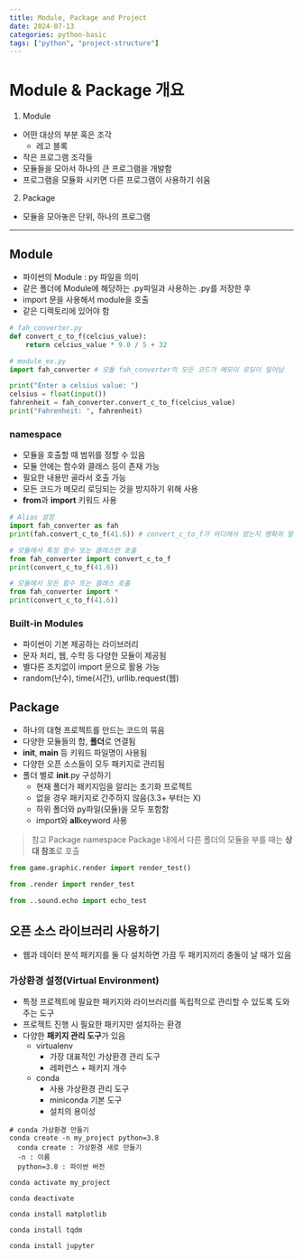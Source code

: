 ```yaml
---
title: Module, Package and Project
date: 2024-07-13
categories: python-basic
tags: ["python", "project-structure"]
---
```


# Module & Package 개요

1. Module

- 어떤 대상의 부분 혹은 조각
  - 레고 블록
- 작은 프로그램 조각들
- 모듈들을 모아서 하나의 큰 프로그램을 개발함
- 프로그램을 모듈화 시키면 다른 프로그램이 사용하기 쉬움

2. Package

- 모듈을 모아놓은 단위, 하나의 프로그램

---

## Module

- 파이썬의 Module : py 파일을 의미
- 같은 폴더에 Module에 해당하는 .py파일과 사용하는 .py를 저장한 후
- import 문을 사용해서 module을 호출
- 같은 디렉토리에 있어야 함

```python
# fah_converter.py
def convert_c_to_f(celcius_value):
    return celcius_value * 9.0 / 5 + 32

# module_ex.py
import fah_converter # 모듈 fah_converter의 모든 코드가 메모리 로딩이 일어남

print("Enter a celsius value: ")
celsius = float(input())
fahrenheit = fah_converter.convert_c_to_f(celcius_value)
print("Fahrenheit: ", fahrenheit)
```

### namespace

- 모듈을 호출할 때 범위를 정할 수 있음
- 모듈 안에는 함수와 클래스 등이 존재 가능
- 필요한 내용만 골라서 호출 가능
- 모든 코드가 메모리 로딩되는 것을 방지하기 위해 사용
- **from**과 **import** 키워드 사용

```python
# Alias 설정
import fah_converter as fah
print(fah.convert_c_to_f(41.6)) # convert_c_to_f가 어디에서 왔는지 명확히 알 수 있는 장점

# 모듈에서 특정 함수 또는 클래스만 호출
from fah_converter import convert_c_to_f
print(convert_c_to_f(41.6))

# 모듈에서 모든 함수 또는 클래스 호출
from fah_converter import *
print(convert_c_to_f(41.6))
```

### Built-in Modules

- 파이썬이 기본 제공하는 라이브러리
- 문자 처리, 웹, 수학 등 다양한 모듈이 제공됨
- 별다른 조치없이 import 문으로 활용 가능
- random(난수), time(시간), urllib.request(웹)

## Package

- 하나의 대형 프로젝트를 만드는 코드의 묶음
- 다양한 모듈들의 합, **폴더**로 연결됨
- **init**, **main** 등 키워드 파일명이 사용됨
- 다양한 오픈 소스들이 모두 패키지로 관리됨
- 폴더 별로 **init**.py 구성하기
  - 현재 폴더가 패키지임을 알리는 초기화 프로젝트
  - 없을 경우 패키지로 간주하지 않음(3.3+ 부터는 X)
  - 하위 폴더와 py파일(모듈)을 모두 포함함
  - import와 **all**keyword 사용

> 참고 Package namespace
> Package 내에서 다른 폴더의 모듈을 부를 때는 **상대 참조**로 호출

```python
from game.graphic.render import render_test()

from .render import render_test

from ..sound.echo import echo_test
```

## 오픈 소스 라이브러리 사용하기

- 웹과 데이터 분석 패키지를 둘 다 설치하면 가끔 두 패키지끼리 충돌이 날 때가 있음

### 가상환경 설정(Virtual Environment)

- 특정 프로젝트에 필요한 패키지와 라이브러리를 독립적으로 관리할 수 있도록 도와주는 도구
- 프로젝트 진행 시 필요한 패키지만 설치하는 환경
- 다양한 **패키지 관리 도구**가 있음
  - virtualenv
    - 가장 대표적인 가상환경 관리 도구
    - 레퍼런스 + 패키지 개수
  - conda
    - 사용 가상환경 관리 도구
    - miniconda 기본 도구
    - 설치의 용이성

```
# conda 가상환경 만들기
conda create -n my_project python=3.8
  conda create : 가상환경 새로 만들기
  -n : 이름
  python=3.8 : 파이썬 버전

conda activate my_project

conda deactivate

conda install matplotlib

conda install tqdm

conda install jupyter

